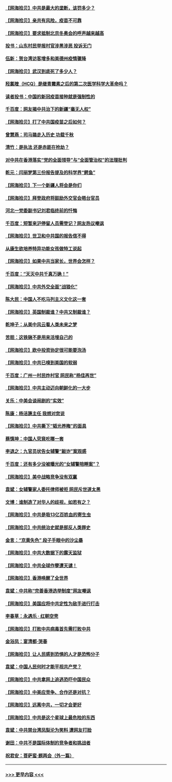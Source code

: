 #### [【网海拾贝】中共是最大的垄断，该罚多少？](../pages/nsc993/n12874006.md?t=04121602) 
#### [【网海拾贝】亲共有风险，疫苗不可靠](../pages/nsc993/n12872224.md?t=04121602) 
#### [【网海拾贝】要求抵制北京冬奥会的呼声越来越高](../pages/nsc993/n12868962.md?t=04121602) 
#### [投书：山东村民举报村官涉黑涉恶 投诉无门](../pages/nsc993/n12869726.md?t=04121602) 
#### [伍新：贺台湾访客增多和美德州疫情骤降](../pages/nsc993/n12865651.md?t=04121602) 
#### [【网海拾贝】武汉到底死了多少人？](../pages/nsc993/n12863707.md?t=04121602) 
#### [羟氯喹（HCQ）是继青霉素之后的第二次医学科学大革命吗？](../pages/nsc993/n12638564.md?t=04121602) 
#### [读者投书：中国的新冠疫苗接种就是强制性的](../pages/nsc993/n12859932.md?t=04121602) 
#### [千百度：网友揭中共治下的新疆“毫无人权”](../pages/nsc993/n12858385.md?t=04121602) 
#### [【网海拾贝】打了中共国疫苗之后如何？](../pages/nsc993/n12857866.md?t=04121602) 
#### [曾慧燕：司马璐走入历史 功载千秋](../pages/nsc993/n12856996.md?t=04121602) 
#### [清竹：是执法 还是赤匪在抢劫？](../pages/nsc993/n12856952.md?t=04121602) 
#### [对中共在香港落实“党的全面领导”与“全面管治权”的法理批判](../pages/nsc993/n12856929.md?t=04121602) 
#### [乾元：闫丽梦第三份报告提及的科学界“鳄鱼”](../pages/nsc993/n12855985.md?t=04121602) 
#### [【网海拾贝】下一个新疆人将会是你们](../pages/nsc993/n12855864.md?t=04121602) 
#### [【网海拾贝】拜登政府将鼓励外交官会晤台官员](../pages/nsc993/n12853615.md?t=04121602) 
#### [河北一党委副书记刘君临终前的忏悔](../pages/nsc993/n12849420.md?t=04121602) 
#### [千百度：短暂来沪停留人员需登记？网友热议嘲讽](../pages/nsc993/n12853497.md?t=04121602) 
#### [【网海拾贝】世卫和中共国的报告信不得](../pages/nsc993/n12850902.md?t=04121602) 
#### [从康生欲培养特异功能女孩做特工说起](../pages/nsc993/n12849289.md?t=04121602) 
#### [【网海拾贝】如果中共当家长，世界会怎样？](../pages/nsc993/n12848436.md?t=04121602) 
#### [千百度：“天灭中共千真万确！”](../pages/nsc993/n12845659.md?t=04121602) 
#### [【网海拾贝】中共外交全面“战狼化”](../pages/nsc993/n12845607.md?t=04121602) 
#### [陈大民：中国人不吃马列主义文化这一套](../pages/nsc993/n12842496.md?t=04121602) 
#### [【网海拾贝】英国制裁谁？中共又制裁谁？](../pages/nsc993/n12840909.md?t=04121602) 
#### [乾坤子：从美中风云看人类未来之梦](../pages/nsc993/n12840590.md?t=04121602) 
#### [苦胆：这铁锹不是用来活埋自己的](../pages/nsc993/n12839512.md?t=04121602) 
#### [【网海拾贝】欧中投资协定很可能要泡汤](../pages/nsc993/n12835122.md?t=04121602) 
#### [【网海拾贝】中共已嗅到美国的软弱](../pages/nsc993/n12832411.md?t=04121602) 
#### [千百度：广州一村民炸村官 网民称“杨佳再世”](../pages/nsc993/n12832380.md?t=04121602) 
#### [【网海拾贝】中共主动迈向朝鲜化的一大步](../pages/nsc993/n12829887.md?t=04121602) 
#### [关乐：中美会谈闹剧的“实效”](../pages/nsc993/n12826698.md?t=04121602) 
#### [陈康：杨洁篪主任  我想对您说](../pages/nsc993/n12826609.md?t=04121602) 
#### [【网海拾贝】中共撕下“韬光养晦”的面具](../pages/nsc993/n12826459.md?t=04121602) 
#### [蔡慎坤：中国人究竟吃哪一套](../pages/nsc993/n12826010.md?t=04121602) 
#### [李退之：九官员状告女辅警“敲诈”案观感](../pages/nsc993/n12823984.md?t=04121602) 
#### [千百度：还有多少没被曝光的“女辅警陪睡案”？](../pages/nsc993/n12822136.md?t=04121602) 
#### [【网海拾贝】美中战略竞争没有双赢](../pages/nsc993/n12822105.md?t=04121602) 
#### [袁斌：女辅警家人委托律师被拒 网民斥世道太黑](../pages/nsc993/n12822004.md?t=04121602) 
#### [文博：谁制造了对华人的歧视，如若有之？](../pages/nsc993/n12821635.md?t=04121602) 
#### [【网海拾贝】中共是吸13亿百姓血的寄生虫](../pages/nsc993/n12819191.md?t=04121602) 
#### [【网海拾贝】中共统治史就是部反人类罪史](../pages/nsc993/n12816738.md?t=04121602) 
#### [金言：“京黄失色” 段子手眼中的沙尘暴](../pages/nsc993/n12815700.md?t=04121602) 
#### [【网海拾贝】中共大数据下的露天监狱](../pages/nsc993/n12811075.md?t=04121602) 
#### [【网海拾贝】中共全球作孽遭天谴！](../pages/nsc993/n12810258.md?t=04121602) 
#### [【网海拾贝】香港唤醒了全世界](../pages/nsc993/n12809100.md?t=04121602) 
#### [袁斌：中共称“完善香港选举制度”网友嘲讽](../pages/nsc993/n12808994.md?t=04121602) 
#### [【网海拾贝】美国应将中共定性为敌手进行打击](../pages/nsc993/n12806870.md?t=04121602) 
#### [李春草：永遇乐 · 红朝空壳](../pages/nsc993/n12805365.md?t=04121602) 
#### [【网海拾贝】打败中共病毒首先需打败中共](../pages/nsc993/n12803930.md?t=04121602) 
#### [金浴凤：宴清都‧哭春](../pages/nsc993/n12801601.md?t=04121602) 
#### [【网海拾贝】让人民感到恐惧的人才是恐怖分子](../pages/nsc993/n12799347.md?t=04121602) 
#### [袁斌：中国人民何时才能平视共产党？](../pages/nsc993/n12799306.md?t=04121602) 
#### [【网海拾贝】中共拿网上追逃恐吓中国民众](../pages/nsc993/n12796905.md?t=04121602) 
#### [【网海拾贝】中美应竞争、合作还是对抗？](../pages/nsc993/n12794675.md?t=04121602) 
#### [【网海拾贝】远离中共，一切才会更好](../pages/nsc993/n12793572.md?t=04121602) 
#### [【网海拾贝】中共是这个星球上最危险的东西](../pages/nsc993/n12791400.md?t=04121602) 
#### [袁斌：中共禁台湾凤梨沦为笑料 遭网友打脸](../pages/nsc993/n12791335.md?t=04121602) 
#### [谢田：中共不是国际体制的竞争者和挑战者](../pages/nsc993/n12791212.md?t=04121602) 
#### [祝君安：菩萨蛮·题两会（外一篇）](../pages/nsc993/n12786801.md?t=04121602) 

----
#### [ >>> 更早内容 <<< ](../indexes/nsc993-earlier.md)
